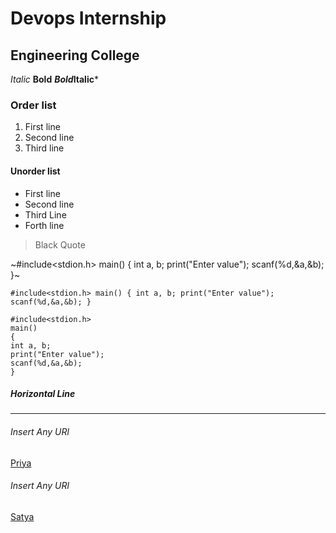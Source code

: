# Devops Internship
## Engineering College
*Italic*
**Bold**
***Bold*Italic***
### Order list 
1. First line
2. Second line
3. Third line

#### Unorder list
- First line
- Second line
- Third Line
- Forth line

> Black Quote

~#include<stdion.h>
main()
{
int a, b;
print("Enter value");
scanf(%d,&a,&b);
}~

`#include<stdion.h>
main()
{
int a, b;
print("Enter value");
scanf(%d,&a,&b);
}`

```
#include<stdion.h>
main()
{
int a, b;
print("Enter value");
scanf(%d,&a,&b);
}
```
##### Horizontal Line
----------

###### Insert Any URl
[Priya](https://www.google.com)

###### Insert Any URl
[Satya](text.txt)
